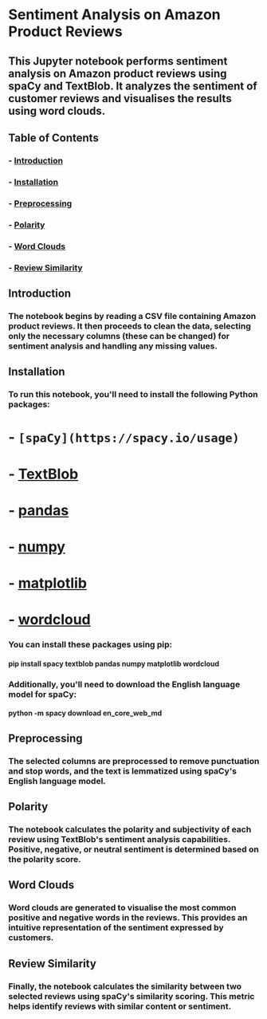 # Sentiment Analysis on Amazon Product Reviews

## This Jupyter notebook performs sentiment analysis on Amazon product reviews using spaCy and TextBlob. It analyzes the sentiment of customer reviews and visualises the results using word clouds.

## Table of Contents

### - [Introduction](#introduction)
### - [Installation](#installation)
### - [Preprocessing](#preprocessing)
### - [Polarity](#polarity)
### - [Word Clouds](#word-clouds)
### - [Review Similarity](#review-similarity)

## Introduction

### The notebook begins by reading a CSV file containing Amazon product reviews. It then proceeds to clean the data, selecting only the necessary columns (these can be changed) for sentiment analysis and handling any missing values.

## Installation

### To run this notebook, you'll need to install the following Python packages:

# - `[spaCy](https://spacy.io/usage)`
# - [TextBlob](https://textblob.readthedocs.io/en/dev/)
# - [pandas](https://pandas.pydata.org/pandas-docs/stable/getting_started/install.html)
# - [numpy](https://numpy.org/install/)
# - [matplotlib](https://matplotlib.org/stable/users/installing.html)
# - [wordcloud](https://pypi.org/project/wordcloud/)

### You can install these packages using pip:

#### pip install spacy textblob pandas numpy matplotlib wordcloud

### Additionally, you'll need to download the English language model for spaCy:

#### python -m spacy download en_core_web_md

## Preprocessing

### The selected columns are preprocessed to remove punctuation and stop words, and the text is lemmatized using spaCy's English language model.

## Polarity

### The notebook calculates the polarity and subjectivity of each review using TextBlob's sentiment analysis capabilities. Positive, negative, or neutral sentiment is determined based on the polarity score.

## Word Clouds

### Word clouds are generated to visualise the most common positive and negative words in the reviews. This provides an intuitive representation of the sentiment expressed by customers.

## Review Similarity

### Finally, the notebook calculates the similarity between two selected reviews using spaCy's similarity scoring. This metric helps identify reviews with similar content or sentiment.
